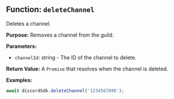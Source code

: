 ## Function: `deleteChannel`

Deletes a channel.

**Purpose:**
Removes a channel from the guild.

**Parameters:**

- `channelId`: string - The ID of the channel to delete.

**Return Value:**
A `Promise` that resolves when the channel is deleted.

**Examples:**

```typescript
await discordSdk.deleteChannel('1234567890');
```
